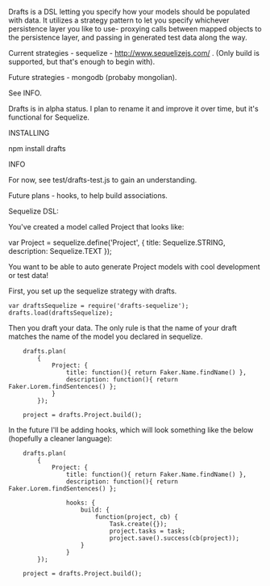Drafts is a DSL letting you specify how your models should be populated with data. It utilizes a strategy pattern to let you specify whichever persistence layer you like to use- proxying calls between mapped objects to the persistence layer, and passing in generated test data along the way.

Current strategies - sequelize - http://www.sequelizejs.com/ . (Only build is supported, but that's enough to begin with).

Future strategies - mongodb (probaby mongolian).

See INFO.

Drafts is in alpha status. I plan to rename it and improve it over time, but it's functional for Sequelize.

INSTALLING

npm install drafts

INFO

For now, see test/drafts-test.js to gain an understanding.

Future plans - hooks, to help build associations.


Sequelize DSL:

You've created a model called Project that looks like:

var Project = sequelize.define('Project', {
  title: Sequelize.STRING,
  description: Sequelize.TEXT
});

You want to be able to auto generate Project models with cool development or test data!

First, you set up the sequelize strategy with drafts.

```
var draftsSequelize = require('drafts-sequelize');
drafts.load(draftsSequelize);
```

Then you draft your data. The only rule is that the name of your draft matches the name of the model you declared in sequelize.

```
	drafts.plan(
		{
			Project: {
				title: function(){ return Faker.Name.findName() },
				description: function(){ return Faker.Lorem.findSentences() };
 			}
 		});

	project = drafts.Project.build();

```


In the future I'll be adding hooks, which will look something like the below (hopefully a cleaner language):

```
	drafts.plan(
		{
			Project: {
				title: function(){ return Faker.Name.findName() },
				description: function(){ return Faker.Lorem.findSentences() };

				hooks: {
					build: {
						function(project, cb) {
							Task.create({});
							project.tasks = task;
							project.save().success(cb(project));
					}
				}
 		});

	project = drafts.Project.build();

```
